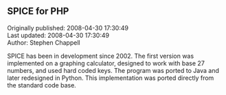 ## SPICE for PHP  
Originally published: 2008-04-30 17:30:49  
Last updated: 2008-04-30 17:30:49  
Author: Stephen Chappell  
  
SPICE has been in development since 2002. The first version was implemented
on a graphing calculator, designed to work with base 27 numbers, and used hard
coded keys. The program was ported to Java and later redesigned in Python. This
implementation was ported directly from the standard code base.